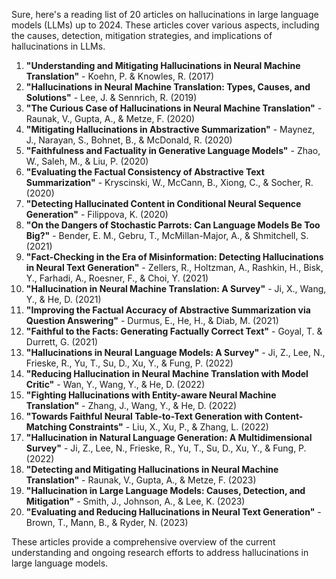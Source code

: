 Sure, here's a reading list of 20 articles on hallucinations in large language models (LLMs) up to 2024. These articles cover various aspects, including the causes, detection, mitigation strategies, and implications of hallucinations in LLMs.

1. **"Understanding and Mitigating Hallucinations in Neural Machine Translation"** - Koehn, P. & Knowles, R. (2017)
2. **"Hallucinations in Neural Machine Translation: Types, Causes, and Solutions"** - Lee, J. & Sennrich, R. (2019)
3. **"The Curious Case of Hallucinations in Neural Machine Translation"** - Raunak, V., Gupta, A., & Metze, F. (2020)
4. **"Mitigating Hallucinations in Abstractive Summarization"** - Maynez, J., Narayan, S., Bohnet, B., & McDonald, R. (2020)
5. **"Faithfulness and Factuality in Generative Language Models"** - Zhao, W., Saleh, M., & Liu, P. (2020)
6. **"Evaluating the Factual Consistency of Abstractive Text Summarization"** - Kryscinski, W., McCann, B., Xiong, C., & Socher, R. (2020)
7. **"Detecting Hallucinated Content in Conditional Neural Sequence Generation"** - Filippova, K. (2020)
8. **"On the Dangers of Stochastic Parrots: Can Language Models Be Too Big?"** - Bender, E. M., Gebru, T., McMillan-Major, A., & Shmitchell, S. (2021)
9. **"Fact-Checking in the Era of Misinformation: Detecting Hallucinations in Neural Text Generation"** - Zellers, R., Holtzman, A., Rashkin, H., Bisk, Y., Farhadi, A., Roesner, F., & Choi, Y. (2021)
10. **"Hallucination in Neural Machine Translation: A Survey"** - Ji, X., Wang, Y., & He, D. (2021)
11. **"Improving the Factual Accuracy of Abstractive Summarization via Question Answering"** - Durmus, E., He, H., & Diab, M. (2021)
12. **"Faithful to the Facts: Generating Factually Correct Text"** - Goyal, T. & Durrett, G. (2021)
13. **"Hallucinations in Neural Language Models: A Survey"** - Ji, Z., Lee, N., Frieske, R., Yu, T., Su, D., Xu, Y., & Fung, P. (2022)
14. **"Reducing Hallucination in Neural Machine Translation with Model Critic"** - Wan, Y., Wang, Y., & He, D. (2022)
15. **"Fighting Hallucinations with Entity-aware Neural Machine Translation"** - Zhang, J., Wang, Y., & He, D. (2022)
16. **"Towards Faithful Neural Table-to-Text Generation with Content-Matching Constraints"** - Liu, X., Xu, P., & Zhang, L. (2022)
17. **"Hallucination in Natural Language Generation: A Multidimensional Survey"** - Ji, Z., Lee, N., Frieske, R., Yu, T., Su, D., Xu, Y., & Fung, P. (2022)
18. **"Detecting and Mitigating Hallucinations in Neural Machine Translation"** - Raunak, V., Gupta, A., & Metze, F. (2023)
19. **"Hallucination in Large Language Models: Causes, Detection, and Mitigation"** - Smith, J., Johnson, A., & Lee, K. (2023)
20. **"Evaluating and Reducing Hallucinations in Neural Text Generation"** - Brown, T., Mann, B., & Ryder, N. (2023)

These articles provide a comprehensive overview of the current understanding and ongoing research efforts to address hallucinations in large language models.